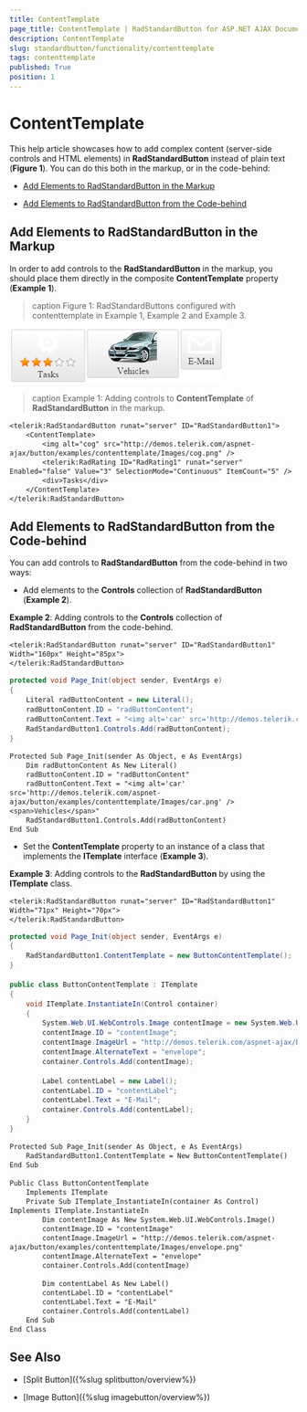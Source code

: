 ```yaml
---
title: ContentTemplate
page_title: ContentTemplate | RadStandardButton for ASP.NET AJAX Documentation
description: ContentTemplate
slug: standardbutton/functionality/contenttemplate
tags: contenttemplate
published: True
position: 1
---
```


# ContentTemplate

This help article showcases how to add complex content (server-side controls and HTML elements) in **RadStandardButton** instead of plain text (**Figure 1**). You can do this both in the markup, or in the code-behind:

* [Add Elements to RadStandardButton in the Markup](#add-elements-to-radstandardbutton-in-the-markup)

* [Add Elements to RadStandardButton from the Code-behind](#add-elements-to-radstandardbutton-from-the-code-behind)

## Add Elements to RadStandardButton in the Markup

In order to add controls to the **RadStandardButton** in the markup, you should place them directly in the composite **ContentTemplate** property (**Example 1**).

>caption Figure 1: RadStandardButtons configured with contenttemplate in Example 1, Example 2 and Example 3.

![RadStandardButtons with ContentTemplate](images/radstandardbuttons-contenttemplate.png)

>caption Example 1: Adding controls to **ContentTemplate** of **RadStandardButton** in the markup.

````ASP.NET
<telerik:RadStandardButton runat="server" ID="RadStandardButton1">
	<ContentTemplate>
        <img alt="cog" src="http://demos.telerik.com/aspnet-ajax/button/examples/contenttemplate/Images/cog.png" />
        <telerik:RadRating ID="RadRating1" runat="server" Enabled="false" Value="3" SelectionMode="Continuous" ItemCount="5" />
		<div>Tasks</div>
	</ContentTemplate>
</telerik:RadStandardButton>
````

## Add Elements to RadStandardButton from the Code-behind

You can add controls to **RadStandardButton** from the code-behind in two ways:

* Add elements to the **Controls** collection of **RadStandardButton** (**Example 2**). 

**Example 2**: Adding controls to the **Controls** collection of **RadStandardButton** from the code-behind.

````ASP.NET
<telerik:RadStandardButton runat="server" ID="RadStandardButton1" Width="160px" Height="85px">
</telerik:RadStandardButton>
````
````C#	
protected void Page_Init(object sender, EventArgs e)
{
	Literal radButtonContent = new Literal();
	radButtonContent.ID = "radButtonContent";
	radButtonContent.Text = "<img alt='car' src='http://demos.telerik.com/aspnet-ajax/button/examples/contenttemplate/Images/car.png' /><span>Vehicles</span>";
	RadStandardButton1.Controls.Add(radButtonContent);
}
````
````VB	
Protected Sub Page_Init(sender As Object, e As EventArgs)
	Dim radButtonContent As New Literal()
	radButtonContent.ID = "radButtonContent"
	radButtonContent.Text = "<img alt='car' src='http://demos.telerik.com/aspnet-ajax/button/examples/contenttemplate/Images/car.png' /><span>Vehicles</span>"
	RadStandardButton1.Controls.Add(radButtonContent)
End Sub
````

* Set the **ContentTemplate** property to an instance of a class that implements the **ITemplate** interface (**Example 3**).

**Example 3**: Adding controls to the **RadStandardButton** by using the **ITemplate** class.

````ASP.NET
<telerik:RadStandardButton runat="server" ID="RadStandardButton1" Width="71px" Height="70px">
</telerik:RadStandardButton>
````
````C#
protected void Page_Init(object sender, EventArgs e)
{
	RadStandardButton1.ContentTemplate = new ButtonContentTemplate();
}

public class ButtonContentTemplate : ITemplate
{
	void ITemplate.InstantiateIn(Control container)
	{
		System.Web.UI.WebControls.Image contentImage = new System.Web.UI.WebControls.Image();
		contentImage.ID = "contentImage";
		contentImage.ImageUrl = "http://demos.telerik.com/aspnet-ajax/button/examples/contenttemplate/Images/envelope.png";
		contentImage.AlternateText = "envelope";
		container.Controls.Add(contentImage);

		Label contentLabel = new Label();
		contentLabel.ID = "contentLabel";
		contentLabel.Text = "E-Mail";
		container.Controls.Add(contentLabel);
	}
}
````
````VB
Protected Sub Page_Init(sender As Object, e As EventArgs)
	RadStandardButton1.ContentTemplate = New ButtonContentTemplate()
End Sub

Public Class ButtonContentTemplate
	Implements ITemplate
	Private Sub ITemplate_InstantiateIn(container As Control) Implements ITemplate.InstantiateIn
		Dim contentImage As New System.Web.UI.WebControls.Image()
		contentImage.ID = "contentImage"
		contentImage.ImageUrl = "http://demos.telerik.com/aspnet-ajax/button/examples/contenttemplate/Images/envelope.png"
		contentImage.AlternateText = "envelope"
		container.Controls.Add(contentImage)

		Dim contentLabel As New Label()
		contentLabel.ID = "contentLabel"
		contentLabel.Text = "E-Mail"
		container.Controls.Add(contentLabel)
	End Sub
End Class
````


## See Also

 * [Split Button]({%slug splitbutton/overview%})

 * [Image Button]({%slug imagebutton/overview%})
